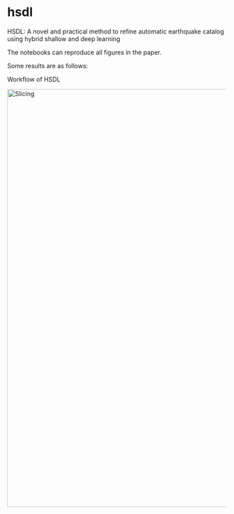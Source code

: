 # hsdl
HSDL: A novel and practical method to refine automatic earthquake catalog using hybrid shallow and deep learning

The notebooks can reproduce all figures in the paper.

Some results are as follows:

Workflow of HSDL
<!-- [test_signal.py](https://github.com/chenyk1990/txed/tree/main/demos/test_signal.py) -->
<img src='https://github.com/chenyk1990/gallery/blob/main/hsdl/workflow' alt='Slicing' width=960/>


